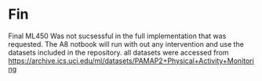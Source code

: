 # Fin
Final ML450
Was not sucsessful in the full implementation that was requested. The A8 notbook will run with out any intervention and use the datasets included in the repository.
all datasets were accessed from https://archive.ics.uci.edu/ml/datasets/PAMAP2+Physical+Activity+Monitoring
